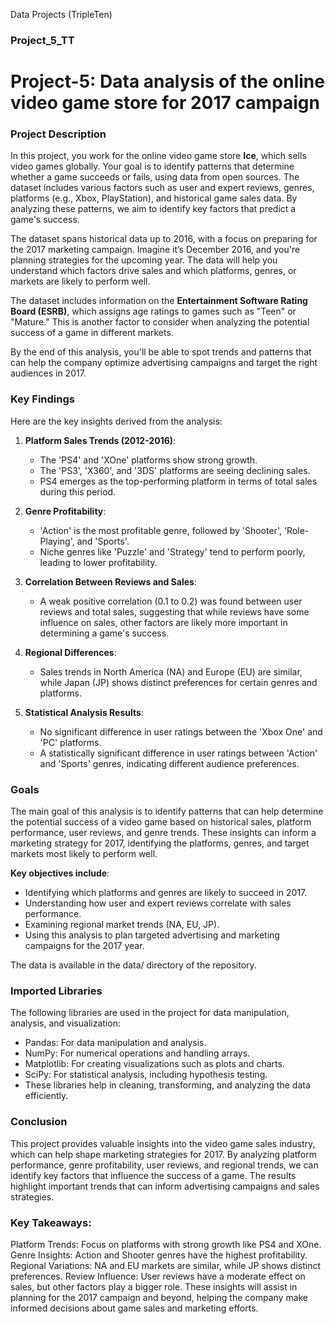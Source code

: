 Data Projects (TripleTen)
### Project_5_TT
# Project-5: Data analysis of the online video game store for 2017 campaign
### Project Description
In this project, you work for the online video game store **Ice**, which sells video games globally. Your goal is to identify patterns that determine whether a game succeeds or fails, using data from open sources. The dataset includes various factors such as user and expert reviews, genres, platforms (e.g., Xbox, PlayStation), and historical game sales data. By analyzing these patterns, we aim to identify key factors that predict a game's success.

The dataset spans historical data up to 2016, with a focus on preparing for the 2017 marketing campaign. Imagine it’s December 2016, and you're planning strategies for the upcoming year. The data will help you understand which factors drive sales and which platforms, genres, or markets are likely to perform well.

The dataset includes information on the **Entertainment Software Rating Board (ESRB)**, which assigns age ratings to games such as "Teen" or "Mature." This is another factor to consider when analyzing the potential success of a game in different markets.

By the end of this analysis, you'll be able to spot trends and patterns that can help the company optimize advertising campaigns and target the right audiences in 2017.

### Key Findings
Here are the key insights derived from the analysis:

1. **Platform Sales Trends (2012-2016)**:
   - The 'PS4' and 'XOne' platforms show strong growth.
   - The 'PS3', 'X360', and '3DS' platforms are seeing declining sales.
   - PS4 emerges as the top-performing platform in terms of total sales during this period.

2. **Genre Profitability**:
   - 'Action' is the most profitable genre, followed by 'Shooter', 'Role-Playing', and 'Sports'.
   - Niche genres like 'Puzzle' and 'Strategy' tend to perform poorly, leading to lower profitability.

3. **Correlation Between Reviews and Sales**:
   - A weak positive correlation (0.1 to 0.2) was found between user reviews and total sales, suggesting that while reviews have some influence on sales, other factors are likely more important in determining a game's success.

4. **Regional Differences**:
   - Sales trends in North America (NA) and Europe (EU) are similar, while Japan (JP) shows distinct preferences for certain genres and platforms.

5. **Statistical Analysis Results**:
   - No significant difference in user ratings between the 'Xbox One' and 'PC' platforms.
   - A statistically significant difference in user ratings between 'Action' and 'Sports' genres, indicating different audience preferences.

### Goals
The main goal of this analysis is to identify patterns that can help determine the potential success of a video game based on historical sales, platform performance, user reviews, and genre trends. These insights can inform a marketing strategy for 2017, identifying the platforms, genres, and target markets most likely to perform well.

**Key objectives include**:
- Identifying which platforms and genres are likely to succeed in 2017.
- Understanding how user and expert reviews correlate with sales performance.
- Examining regional market trends (NA, EU, JP).
- Using this analysis to plan targeted advertising and marketing campaigns for the 2017 year.

The data is available in the data/ directory of the repository.

### Imported Libraries


The following libraries are used in the project for data manipulation, analysis, and visualization:

- Pandas: For data manipulation and analysis.
- NumPy: For numerical operations and handling arrays.
- Matplotlib: For creating visualizations such as plots and charts.
- SciPy: For statistical analysis, including hypothesis testing.
- These libraries help in cleaning, transforming, and analyzing the data efficiently.

### Conclusion


This project provides valuable insights into the video game sales industry, which can help shape marketing strategies for 2017. By analyzing platform performance, genre profitability, user reviews, and regional trends, we can identify key factors that influence the success of a game. The results highlight important trends that can inform advertising campaigns and sales strategies.

### Key Takeaways:


Platform Trends: Focus on platforms with strong growth like PS4 and XOne.
Genre Insights: Action and Shooter genres have the highest profitability.
Regional Variations: NA and EU markets are similar, while JP shows distinct preferences.
Review Influence: User reviews have a moderate effect on sales, but other factors play a bigger role.
These insights will assist in planning for the 2017 campaign and beyond, helping the company make informed decisions about game sales and marketing efforts.
